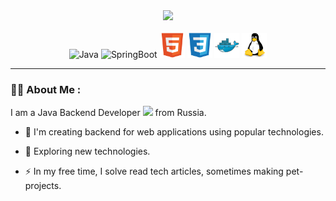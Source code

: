 <div id="header" align="center">
   <img src="https://media.tenor.com/-Fbyl7vqHiYAAAAi/goma-cat.gif" width="300">
</div>

<br>

<div id="badges" align="center">
  <img src="https://cdn.icon-icons.com/icons2/2415/PNG/512/java_original_wordmark_logo_icon_146459.png" alt="Java" width="40" height="40"/>
    <img src="https://img.icons8.com/color/256/spring-logo.png" alt="SpringBoot" width="40" height="40"/>
  <img src="https://github.com/devicons/devicon/blob/master/icons/html5/html5-original.svg" alt="HTML5" width="40" height="40"/>
  <img src="https://github.com/devicons/devicon/blob/master/icons/css3/css3-original.svg" alt="CSS3" width="40" height="40"/>
  <img src="https://github.com/devicons/devicon/blob/master/icons/docker/docker-original.svg" alt="Docker" width="40" height="40"/>
  <img src="https://github.com/devicons/devicon/blob/master/icons/linux/linux-original.svg" alt="Linux" width="40" height="40"/>
</div>

---

### :man_technologist: About Me :

I am a Java Backend Developer <img src="https://media.tenor.com/-Fbyl7vqHiYAAAAi/goma-cat.gif" width="30"> from Russia.

- :telescope: I'm creating backend for web applications using popular technologies.

- :seedling: Exploring new technologies.

- :zap: In my free time, I solve  read tech articles, sometimes making pet-projects.
